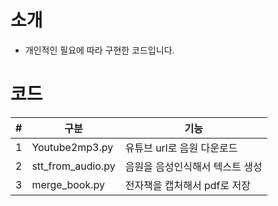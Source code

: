 # 소개
- 개인적인 필요에 따라 구현한 코드입니다.

# 코드
| # |구분              |기능                            |
|---|-----------------|--------------------------------|
| 1 |Youtube2mp3.py   |유튜브 url로 음원 다운로드        |
| 2 |stt_from_audio.py|음원을 음성인식해서 텍스트 생성    |
| 3 |merge_book.py    |전자책을 캡처해서 pdf로 저장      |

